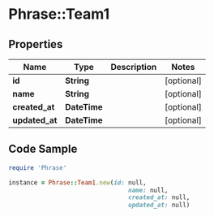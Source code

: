 # Phrase::Team1

## Properties

Name | Type | Description | Notes
------------ | ------------- | ------------- | -------------
**id** | **String** |  | [optional] 
**name** | **String** |  | [optional] 
**created_at** | **DateTime** |  | [optional] 
**updated_at** | **DateTime** |  | [optional] 

## Code Sample

```ruby
require 'Phrase'

instance = Phrase::Team1.new(id: null,
                                 name: null,
                                 created_at: null,
                                 updated_at: null)
```



